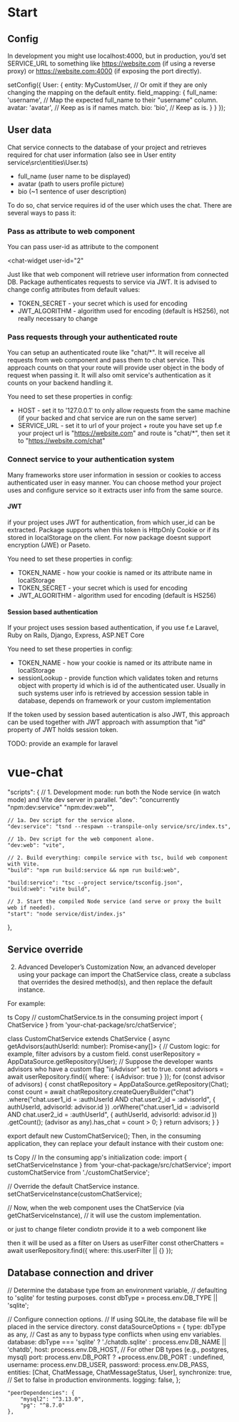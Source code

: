 
# Start

## Config 

In development you might use localhost:4000, but in production, you’d set SERVICE_URL to something like https://website.com (if using a reverse proxy) or https://website.com:4000 (if exposing the port directly).

setConfig({
  User: {
    entity: MyCustomUser, // Or omit if they are only changing the mapping on the default entity.
    field_mapping: {
      full_name: 'username', // Map the expected full_name to their "username" column.
      avatar: 'avatar',      // Keep as is if names match.
      bio: 'bio',            // Keep as is.
    }
  }
});


## User data

Chat service connects to the database of your project and retrieves required for chat user information (also see in User entity service\src\entities\User.ts)
- full_name (user name to be displayed)
- avatar (path to users profile picture)
- bio (~1 sentence of user description)

To do so, chat service requires id of the user which uses the chat. 
There are several ways to pass it: 



### Pass as attribute to web component

You can pass user-id as attribute to the component

<chat-widget 
    user-id="2"
</chat-widget>

Just like that web component will retrieve user information from connected DB. 
Package authenticates requests to service via JWT. It is advised to change config attributes from default values: 
- TOKEN_SECRET - your secret which is used for encoding
- JWT_ALGORITHM - algorithm used for encoding (default is HS256), not really necessary to change

### Pass requests through your authenticated route 

You can setup an authenticated route like "chat/*". It will receive all requests from web component and pass them to chat service. This approach counts on that your route will provide user object in the body of request when passing it. It will also omit service's authentication as it counts on your backend handling it. 

You need to set these properties in config:

- HOST - set it to '127.0.0.1' to only allow requests from the same machine (if your backed and chat service are run on the same server)
- SERVICE_URL - set it to url of your project + route you have set up f.e your project url is "https://website.com" and route is "chat/*", then set it to "https://website.com/chat"


### Connect service to your authentication system

Many frameworks store user information in session or cookies to access authenticated user in easy manner. You can choose method your project uses and configure service so it extracts user info from the same source.

#### JWT 
if your project uses JWT for authentication, from which user_id can be extracted. Package supports when this token is HttpOnly Cookie or if its stored in localStorage on the client. For now package doesnt support encryption (JWE) or Paseto. 

You need to set these properties in config:

- TOKEN_NAME - how your cookie is named or its attribute name in localStorage
- TOKEN_SECRET - your secret which is used for encoding
- JWT_ALGORITHM - algorithm used for encoding (default is HS256)

#### Session based authentication
If your project uses session based authentication, if you use f.e Laravel, Ruby on Rails, Django, Express, ASP.NET Core

You need to set these properties in config:

- TOKEN_NAME - how your cookie is named or its attribute name in localStorage
- sessionLookup - provide function which validates token and returns object with property id which is id of the authenticated user. Usually in such systems user info is retrieved by accession session table in database, depends on framework or your custom implementation

If the token used by session based autentication is also JWT, this approach can be used together with JWT approach with assumption that "id" property of JWT holds session token.

TODO: provide an example for laravel 










# vue-chat

  "scripts": {
    // 1. Development mode: run both the Node service (in watch mode) and Vite dev server in parallel.
    "dev": "concurrently \"npm:dev:service\" \"npm:dev:web\"",

    // 1a. Dev script for the service alone.
    "dev:service": "tsnd --respawn --transpile-only service/src/index.ts",

    // 1b. Dev script for the web component alone.
    "dev:web": "vite",

    // 2. Build everything: compile service with tsc, build web component with Vite.
    "build": "npm run build:service && npm run build:web",

    "build:service": "tsc --project service/tsconfig.json",
    "build:web": "vite build",

    // 3. Start the compiled Node service (and serve or proxy the built web if needed).
    "start": "node service/dist/index.js"
  },


  ## Service override 

  2. Advanced Developer’s Customization
Now, an advanced developer using your package can import the ChatService class, create a subclass that overrides the desired method(s), and then replace the default instance.

For example:

ts
Copy
// customChatService.ts in the consuming project
import { ChatService } from 'your-chat-package/src/chatService';

class CustomChatService extends ChatService {
  async getAdvisors(authUserId: number): Promise<any[]> {
    // Custom logic: for example, filter advisors by a custom field.
    const userRepository = AppDataSource.getRepository(User);
    // Suppose the developer wants advisors who have a custom flag "isAdvisor" set to true.
    const advisors = await userRepository.find({ where: { isAdvisor: true } });
    for (const advisor of advisors) {
      const chatRepository = AppDataSource.getRepository(Chat);
      const count = await chatRepository.createQueryBuilder("chat")
        .where("chat.user1_id = :authUserId AND chat.user2_id = :advisorId", { authUserId, advisorId: advisor.id })
        .orWhere("chat.user1_id = :advisorId AND chat.user2_id = :authUserId", { authUserId, advisorId: advisor.id })
        .getCount();
      (advisor as any).has_chat = count > 0;
    }
    return advisors;
  }
}

export default new CustomChatService();
Then, in the consuming application, they can replace your default instance with their custom one:

ts
Copy
// In the consuming app's initialization code:
import { setChatServiceInstance } from 'your-chat-package/src/chatService';
import customChatService from './customChatService';

// Override the default ChatService instance.
setChatServiceInstance(customChatService);

// Now, when the web component uses the ChatService (via getChatServiceInstance),
// it will use the custom implementation.


or just to change fileter condiotn provide it to a web component like 

<chat-widget 
    auth-user='{"id":123,"name":"Alice"}' 
    advisor-filter='{"customProperty": "value"}'>
</chat-widget>

then it will be used as a filter on Users as userFilter
        const otherChatters = await userRepository.find({ where: this.userFilter || {} });    


## Database connection and driver 

// Determine the database type from an environment variable,
// defaulting to 'sqlite' for testing purposes.
const dbType = process.env.DB_TYPE || 'sqlite';

// Configure connection options.
// If using SQLite, the database file will be placed in the service directory.
const dataSourceOptions = {
  type: dbType as any, // Cast as any to bypass type conflicts when using env variables.
  database: dbType === 'sqlite' ? './chatdb.sqlite' : process.env.DB_NAME || 'chatdb',
  host: process.env.DB_HOST,     // For other DB types (e.g., postgres, mysql)
  port: process.env.DB_PORT ? +process.env.DB_PORT : undefined,
  username: process.env.DB_USER,
  password: process.env.DB_PASS,
  entities: [Chat, ChatMessage, ChatMessageStatus, User],
  synchronize: true,  // Set to false in production environments.
  logging: false,
};


    "peerDependencies": {
        "mysql2": "^3.13.0",
        "pg": "^8.7.0"
    },







